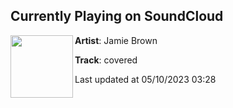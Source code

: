 ## Currently Playing on SoundCloud

[<img align="left" width="100" src="https://i1.sndcdn.com/artworks-lJrqJyqVEd57NGUO-lPlo8A-t500x500.jpg">](https://soundcloud.com/jamiebrownnnnn/covered)

**Artist**: Jamie Brown 

**Track**: covered

Last updated at 05/10/2023 03:28

